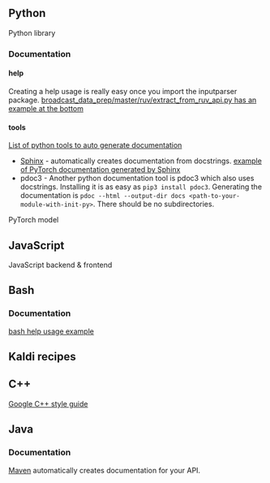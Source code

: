 ## Python

Python library

### Documentation

#### help
Creating a help usage is really easy once you import the inputparser package.
[broadcast_data_prep/master/ruv/extract_from_ruv_api.py has an example at the bottom](https://github.com/cadia-lvl/broadcast_data_prep/blob/master/ruv/extract_from_ruv_api.py)

#### tools
[List of python tools to auto generate documentation](https://wiki.python.org/moin/DocumentationTools)

* [Sphinx](https://www.sphinx-doc.org/en/master/) - automatically creates documentation from docstrings. [example of PyTorch documentation generated by Sphinx](https://pytorch.org/docs/stable/nn.html#parameters)
* pdoc3 - Another python documentation tool is pdoc3 which also uses docstrings. Installing it is as easy as `pip3 install pdoc3`. Generating the documentation is `pdoc --html --output-dir docs <path-to-your-module-with-init-py>`. There should be no subdirectories.

PyTorch model

## JavaScript
JavaScript backend & frontend

## Bash

### Documentation
[bash help usage example](https://github.com/cadia-lvl/broadcast_data_prep/blob/master/ruv/compare_hypothesis_and_expanded_888.sh)

## Kaldi recipes

## C++

[Google C++ style guide](https://google.github.io/styleguide/cppguide.html)

## Java

### Documentation
[Maven](https://maven.apache.org/) automatically creates documentation for your API.

